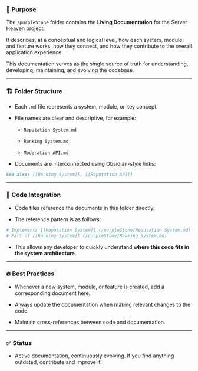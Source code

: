 ### 🎯 Purpose

The `/purpleStone` folder contains the **Living Documentation** for the Server Heaven project.

It describes, at a conceptual and logical level, how each system, module, and feature works, how they connect, and how they contribute to the overall application experience.

This documentation serves as the single source of truth for understanding, developing, maintaining, and evolving the codebase.

---

### 🏗️ Folder Structure

- Each `.md` file represents a system, module, or key concept.
    
- File names are clear and descriptive, for example:
    
    - `Reputation System.md`
        
    - `Ranking System.md`
        
    - `Moderation API.md`
        
- Documents are interconnected using Obsidian-style links:
    

```md
See also: [[Ranking System]], [[Reputation API]]
```

---

### 🔗 Code Integration

- Code files reference the documents in this folder directly.
    
- The reference pattern is as follows:
    

```python
# Implements [[Reputation System]] (/purpleStone/Reputation System.md)
# Part of [[Ranking System]] (/purpleStone/Ranking System.md)
```

- This allows any developer to quickly understand **where this code fits in the system architecture**.
    

---
### 🔥 Best Practices

- Whenever a new system, module, or feature is created, add a corresponding document here.
    
- Always update the documentation when making relevant changes to the code.
    
- Maintain cross-references between code and documentation.
    

---

### ✅ Status

- Active documentation, continuously evolving. If you find anything outdated, contribute and improve it!
